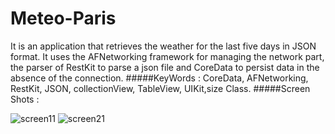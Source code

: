 # Meteo-Paris
It is an application that retrieves the weather for the last five days in JSON format. It uses the AFNetworking framework for managing the network part, the parser of RestKit to parse a json file  and CoreData to persist data in the absence of the connection.
#####KeyWords :
CoreData, AFNetworking, RestKit, JSON, collectionView, TableView, UIKit,size Class.
#####Screen Shots :

![screen11](https://cloud.githubusercontent.com/assets/13332603/12779720/e4a922ac-ca69-11e5-99e3-810351f76d4f.png)
![screen21](https://cloud.githubusercontent.com/assets/13332603/12779722/e68292a2-ca69-11e5-8ac0-54e0ed668add.png)



